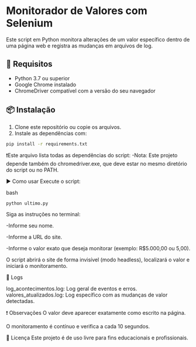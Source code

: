 # Monitorador de Valores com Selenium

Este script em Python monitora alterações de um valor específico dentro de uma página web e registra as mudanças em arquivos de log.

## 🔧 Requisitos

- Python 3.7 ou superior
- Google Chrome instalado
- ChromeDriver compatível com a versão do seu navegador

## 📦 Instalação

1. Clone este repositório ou copie os arquivos.
2. Instale as dependências com:

```bash
pip install -r requirements.txt
```
❗Este arquivo lista todas as dependências do script:
  -Nota: Este projeto depende também do chromedriver.exe, que deve estar no mesmo diretório do script ou no PATH.

  ▶️ Como usar
Execute o script:

bash
```
python ultimo.py
```

Siga as instruções no terminal:

  -Informe seu nome.
  
  -Informe a URL do site.
  
  -Informe o valor exato que deseja monitorar (exemplo: R$5.000,00 ou 5,00).

O script abrirá o site de forma invisível (modo headless), localizará o valor e iniciará o monitoramento.

📝 Logs

log_acontecimentos.log: Log geral de eventos e erros.
valores_atualizados.log: Log específico com as mudanças de valor detectadas.

❗ Observações
O valor deve aparecer exatamente como escrito na página.

O monitoramento é contínuo e verifica a cada 10 segundos.

📄 Licença
Este projeto é de uso livre para fins educacionais e profissionais.

